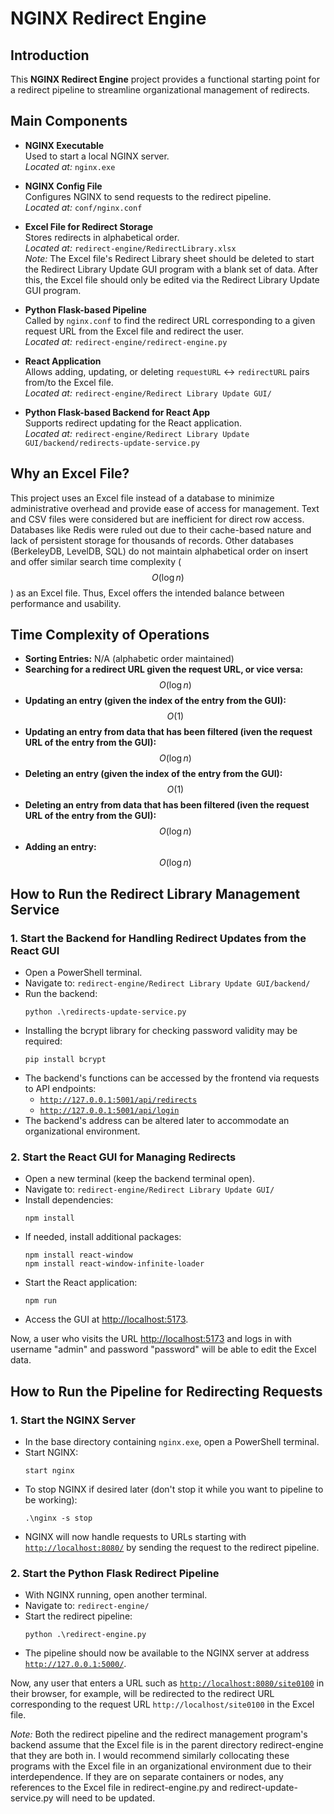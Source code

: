# NGINX Redirect Engine

## Introduction

This **NGINX Redirect Engine** project provides a functional starting point for a redirect pipeline to streamline organizational management of redirects.

## Main Components

- **NGINX Executable**  
  Used to start a local NGINX server.  
  *Located at:* `nginx.exe`

- **NGINX Config File**  
  Configures NGINX to send requests to the redirect pipeline.  
  *Located at:* `conf/nginx.conf`

- **Excel File for Redirect Storage**  
  Stores redirects in alphabetical order.  
  *Located at:* `redirect-engine/RedirectLibrary.xlsx`  
  *Note:* The Excel file's Redirect Library sheet should be deleted to start the Redirect Library Update GUI program with a blank set of data. After this, the Excel file should only be edited via the Redirect Library Update GUI program.

- **Python Flask-based Pipeline**  
  Called by `nginx.conf` to find the redirect URL corresponding to a given request URL from the Excel file and redirect the user.  
  *Located at:* `redirect-engine/redirect-engine.py`

- **React Application**  
  Allows adding, updating, or deleting `requestURL` ↔ `redirectURL` pairs from/to the Excel file.  
  *Located at:* `redirect-engine/Redirect Library Update GUI/`

- **Python Flask-based Backend for React App**  
  Supports redirect updating for the React application.  
  *Located at:* `redirect-engine/Redirect Library Update GUI/backend/redirects-update-service.py`

## Why an Excel File?

This project uses an Excel file instead of a database to minimize administrative overhead and provide ease of access for management. Text and CSV files were considered but are inefficient for direct row access. Databases like Redis were ruled out due to their cache-based nature and lack of persistent storage for thousands of records. Other databases (BerkeleyDB, LevelDB, SQL) do not maintain alphabetical order on insert and offer similar search time complexity ($$O(\log n)$$) as an Excel file. Thus, Excel offers the intended balance between performance and usability.

## Time Complexity of Operations

- **Sorting Entries:** N/A (alphabetic order maintained)
- **Searching for a redirect URL given the request URL, or vice versa:** $$O(\log n)$$
- **Updating an entry (given the index of the entry from the GUI):** $$O(1)$$
- **Updating an entry from data that has been filtered (iven the request URL of the entry from the GUI):** $$O(\log n)$$
- **Deleting an entry (given the index of the entry from the GUI):** $$O(1)$$
- **Deleting an entry from data that has been filtered (iven the request URL of the entry from the GUI):** $$O(\log n)$$
- **Adding an entry:** $$O(\log n)$$

## How to Run the Redirect Library Management Service

### 1. Start the Backend for Handling Redirect Updates from the React GUI

- Open a PowerShell terminal.
- Navigate to: `redirect-engine/Redirect Library Update GUI/backend/`
- Run the backend:
  ```
  python .\redirects-update-service.py
  ```
- Installing the bcrypt library for checking password validity may be required:
  ```
  pip install bcrypt
  ```
- The backend's functions can be accessed by the frontend via requests to API endpoints:
  - [`http://127.0.0.1:5001/api/redirects`](http://127.0.0.1:5001/api/redirects)
  - [`http://127.0.0.1:5001/api/login`](http://127.0.0.1:5001/api/login)
- The backend's address can be altered later to accommodate an organizational environment.

### 2. Start the React GUI for Managing Redirects

- Open a new terminal (keep the backend terminal open).
- Navigate to: `redirect-engine/Redirect Library Update GUI/`
- Install dependencies:
  ```
  npm install
  ```
- If needed, install additional packages:
  ```
  npm install react-window
  npm install react-window-infinite-loader
  ```
- Start the React application:
  ```
  npm run
  ```
- Access the GUI at [http://localhost:5173](http://localhost:5173).

Now, a user who visits the URL [http://localhost:5173](http://localhost:5173) and logs in with username "admin" and password "password" will be able to edit the Excel data.

## How to Run the Pipeline for Redirecting Requests

### 1. Start the NGINX Server

- In the base directory containing `nginx.exe`, open a PowerShell terminal.
- Start NGINX:
  ```
  start nginx
  ```
- To stop NGINX if desired later (don't stop it while you want to pipeline to be working):
  ```
  .\nginx -s stop
  ```
- NGINX will now handle requests to URLs starting with [`http://localhost:8080/`](http://localhost:8080/) by sending the request to the redirect pipeline.

### 2. Start the Python Flask Redirect Pipeline

- With NGINX running, open another terminal.
- Navigate to: `redirect-engine/`
- Start the redirect pipeline:
  ```
  python .\redirect-engine.py
  ```
- The pipeline should now be available to the NGINX server at address [`http://127.0.0.1:5000/`](http://127.0.0.1:5000/).

Now, any user that enters a URL such as [`http://localhost:8080/site0100`](http://localhost:8080/site0100) in their browser, for example, will be redirected to the redirect URL corresponding to the request URL `http://localhost/site0100` in the Excel file.


*Note:* Both the redirect pipeline and the redirect management program's backend assume that the Excel file is in the parent directory redirect-engine that they are both in. I would recommend similarly collocating these programs with the Excel file in an organizational environment due to their interdependence. If they are on separate containers or nodes, any references to the Excel file in redirect-engine.py and redirect-update-service.py will need to be updated.